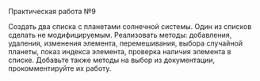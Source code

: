 Практическая работа №9

Создать два списка с планетами солнечной системы. Один из списков сделать не модифицируемым. Реализовать методы: добавления, удаления, изменения элемента, 
перемешивания, выбора случайной планеты, показ индекса элемента, проверка наличия элемента в списке. Добавьте также методы на выбор из документации, прокомментируйте их работу.

